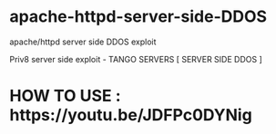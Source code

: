 # apache-httpd-server-side-DDOS
apache/httpd server side DDOS exploit

Priv8 server side exploit - TANGO SERVERS [ SERVER SIDE DDOS ]

<h1>HOW TO USE : https://youtu.be/JDFPc0DYNig </h1>
